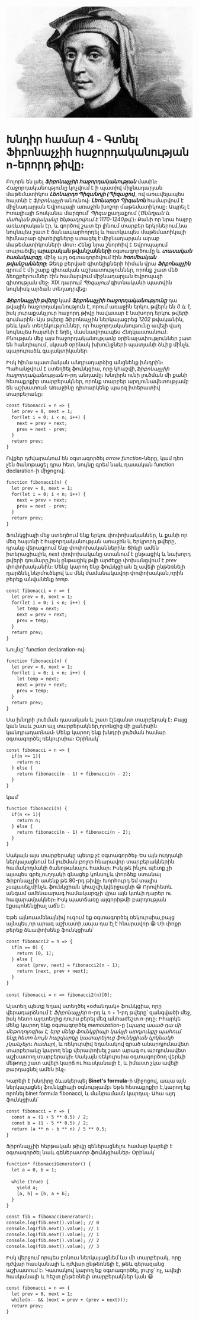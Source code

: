 ![Leonardo Pisano](../images/Fibonacci.jpg)

# Խնդիր համար 4 - Գտնել Ֆիբոնաչչիի հաջորդականության n-երորդ թիվը։

Բոլորն են լսել **_Ֆիբոնաչչիի հաջորդականության_** մասին։ Հաջորդականությունը կոչվում է ի պատիվ միջնադարյան մաթեմատիկոս **_Լեոնարդո Պիզանոյի (Պիզացու)_**, ով առավելապես հայտնի է _Ֆիբոնաչչի_ անունով։ **_Լեոնարդո Պիզանոն_** համարվում է միջնադարյան Եվրոպայի առաջին խոշոր մաթեմատիկոսը։ Ապրել է Իտալիայի Տոսկանա մարզում՝ _Պիզա_ քաղաքում (_Ծննդյան և մահվան թվականը ենթադրվում է 1170-1240թվ․_)։ Քանի որ նրա հայրը առևտրական էր, և գործով շատ էր լինում տարբեր երկրներում,նա նույնպես շատ է ճանապարհորդել և հատկապես մաթեմատիկայի հիմնարար գիտելիքները ստացել է միջնադարյան արաբ մաթեմատիկոսների մոտ։ Հենց նրա շնորհիվ է Եվրոպայում տարածվել **արաբական թվանշանների** օգտագործումը և **_տասական համակարգը_**, մինչ այդ օգտագործվում էին **_հռոմեական թվանշանները_**։ Ձեռք բերված գիտելիքների հիման վրա **_Ֆիբոնաչչին_** գրում է մի շարք գիտական աշխատություններ, որոնք շատ մեծ ձեռքբերումներ էին համարվում միջնադարյան Եվրոպայի գիտության մեջ։ XIX դարում _Պիզայում_ գիտնականի պատվին նույնիսկ արձան տեղադրվեց։

**_Ֆիբոնաչչիի թվերը_** կամ **_Ֆիբոնաչչիի հաջորդականությունը_** դա թվային հաջորդականություն է, որում առաջին երկու թվերն են _0 և 1_, իսկ յուրաքանչյուր հաջորդ թիվը հավասար է նախորդ երկու թվերի գումարին։ Այս թվերը Ֆիբոնաչչին ներկայացրեց _1202_ թվականին, թեև կան տեղեկություններ, որ հաջորդականութունը ավելի վաղ նույնպես հայտնի է եղել, մասնավորապես Հնդկաստանում։ Բնության մեջ այս հաջորդականությամբ օրինաչափություններ շատ են հանդիպում, սկսած օրինակ խխունջների պատյանի ձևից մինչև պարուրաձև գալակտիկաներ։

Իսկ հիմա պատմական անդրադարձից անցնենք խնդրին։ Պահանջվում է ստեղծել ֆունկցիա, որը կհաշվի,_Ֆիբոնաչչիի հաջորդականության_ n-րդ անդամը։ Խնդիրն ունի լուծման մի քանի հետաքրքիր տարբերակներ, որոնք տարբեր արդյունավետությամբ են աշխատում։ Առաջինը դիտարկենք պարզ իտերատիվ տարբերակը։

```
const fibonacci = n => {
  let prev = 0, next = 1;
  for(let i = 0; i < n; i++) {
    next = prev + next;
    prev = next - prev;
  }
  return prev;
}
```

Ովքեր դժվարանում են օգտագործել _arrow function_-ները, կամ դեռ չեն ծանոթացել դրա հետ, նույնը գրեմ նաև դասական function declaration-ի միջոցով։

```
function fibonacci(n) {
  let prev = 0, next = 1;
  for(let i = 0; i < n; i++) {
    next = prev + next;
    prev = next - prev;
  }
  return prev;
}
```

Ֆունկցիայի մեջ ստեղծում ենք երկու փոփոխականներ, և քանի որ մեզ հայտնի է հաջորդականության առաջին և երկրորդ թվերը, դրանք վերագրում ենք փոփոխականներին։
Ցիկլի ամեն իտերացիային, _next_ փոփոխականը ստանում է ընթացիկ և նախորդ թվերի գումարը,իսկ ընթացիկ թվի արժեքը փոխանցվում է _prev_ փոփոխականին։ Մենք կարող ենք ֆունկցիան էլ ավելի ընթեռնելի դարձնել,ներմուծելով ևս մեկ ժամանակավոր փոփոխական,որին բերեք անվանենք _temp_.

```
const fibonacci = n => {
  let prev = 0, next = 1;
  for(let i = 0; i < n; i++) {
    let temp = next;
    next = prev + next;
    prev = temp;
  }
  return prev;
}
```

Նույնը՝ function declaration-ով։

```
function fibonacci(n) {
  let prev = 0, next = 1;
  for(let i = 0; i < n; i++) {
    let temp = next;
    next = prev + next;
    prev = temp;
  }
  return prev;
}
```

Սա խնդրի լուծման դասական և շատ էլեգանտ տարբերակ է։ Բայց կան նաև շատ այլ տարբերակներ,որոնցից մի քանիսին կանդրադառնամ։ Մենք կարող ենք խնդրի լուծման համար օգտագործել ռեկուրսիա։ Օրինակ՝

```
const fibonacci = n => {
  if(n <= 1){
    return n;
  } else {
    return fibonacci(n - 1) + fibonacci(n - 2);
  }
}
```

կամ՝

```
function fibonacci(n) {
  if(n <= 1){
    return n;
  } else {
    return fibonacci(n - 1) + fibonacci(n - 2);
  }
}
```

Սակայն այս տարբերակը պետք չէ օգտագործել։ Ես այն ուղղակի ներկայացնում եմ լուծման բոլոր հնարավոր տարբերակներին համակողմանի ծանոթանալու համար։ Իսկ թե ինչու պետք չի այսպես գրել,ուղղակի գնացեք կոնսոլ,և փորձեք ստանալ Ֆիբոնաչչիի ասենք թե 80-րդ թիվը։ Խորհուրդ եմ տալիս չսպասել,մինչև ֆունկցիան կհաշվի,կվերջացնի &#x1F600; Որովհետև անգամ ամենաարագ համակարգչի վրա այն կտևի դարեր ու հազարամյակներ։ Իսկ պատճառը ալգորիթմի բարդության էքսպոնենցիալ աճն է։

Եթե այնուամենայնիվ ուզում եք օգտագործել ռեկուրսիա,բայց այնպես,որ արագ աշխատի,ապա դա էլ է հնարավոր &#x1F600; Մի փոքր բերեք ձևափոխենք ֆունկցիան՝

```
const fibonacci2 = n => {
  if(n == 0) {
    return [0, 1];
  } else {
    const [prev, next] = fibonacci2(n - 1);
    return [next, prev + next];
  }
}

const fibonacci = n => fibonacci2(n)[0];
```

Այստեղ պետք եղավ ստեղծել «օժանդակ» ֆունկցիա, որը վերադարձնում է _Ֆիբոնաչչիի_ n-րդ և n + 1-րդ թվերը՝ զանգվածի մեջ, իսկ հետո այդտեղից դուրս բերել մեզ անհաժեշտ n-րդը։
Իհարկե մենք կարող ենք օգտագործել _memoization_-ը (_պարզ ասած դա մի մեթոդոլոգիա է, երբ մենք ֆունկցիայի կանչի արդյունքը պահում ենք,հետո նույն հաշվարկը կատարելուց ֆունկցիան կրկնակի չկանչելու համար_), և ռեկուրսիվ եղանակով գրած անարդյունավետ տարբերակը կարող ենք վերափոխել շատ արագ ու արդյունավետ աշխատող տարբերակի։ Սակայն ռեկուրսիա օգտագործող վերևի մեթոդը շատ ավելի կարճ ու հասկանալի է, և իմաստ չկա ավելի բարդացնել ամեն ինչ։

Կարելի է խնդիրը ձևակերպել **Binet's formula**-ի միջոցով, ապա այն ներկայացնել ֆունկցիայի օգնությամբ։ Եթե հետաքրքիր է,կարող եք որոնել binet formula fibonacci, և մանրամասն կարդալ։ Ահա այդ ֆունկցիան՝

```
const fibonacci = n => {
  const a = (1 + 5 ** 0.5) / 2;
  const b = (1 - 5 ** 0.5) / 2;
  return (a ** n - b ** n) / 5 ** 0.5;
}
```

Ֆիբոնաչչիի հերթական թիվը գեներացնելու համար կարելի է օգտագործել նաև գեներատոր ֆունկցիաներ։ Օրինակ՝

```
function* fibonacciGenerator() {
  let a = 0, b = 1;

  while (true) {
    yield a;
    [a, b] = [b, a + b];
  }
}
```

```
const fib = fibonacciGenerator();
console.log(fib.next().value); // 0
console.log(fib.next().value); // 1
console.log(fib.next().value); // 1
console.log(fib.next().value); // 2
console.log(fib.next().value); // 3
```

Իսկ վերջում որպես բոնուս ներկայացնեմ ևս մի տարբերակ, որը դժվար հասկանալի և դժվար ընթեռնելի է, թեև գերազանց աշխատում է։ Կատակով կարող եք օգտագործել, լուրջ՝ ոչ, ավելի հասկանալի և հեշտ ընթեռնելի տարբերակներ կան &#x1F600;

```
const fibonacci = n => {
  let prev = 0, next = 1;
  while(n-- && (next = prev + (prev = next)));
  return prev;
}
```
